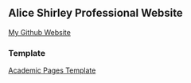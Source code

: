 ## Alice Shirley Professional Website 
[My Github Website](https://shirle21.github.io/)

### Template 
[Academic Pages Template](https://github.com/academicpages/academicpages.github.io)
